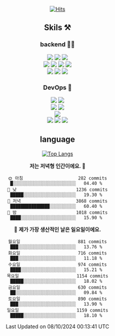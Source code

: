 <div align="center">

[![Hits](https://hits.seeyoufarm.com/api/count/incr/badge.svg?url=https%3A%2F%2Fgithub.com%2Fzxcv9203%2Fhit-counter&count_bg=%23FF7272&title_bg=%23324C2E&icon=codeigniter.svg&icon_color=%23DD5B5B&title=%EB%B0%A9%EB%AC%B8%EC%9E%90&edge_flat=false)](https://hits.seeyoufarm.com)
  
## Skils ⚒️

### backend 🧑‍💻
  
<img src="https://img.shields.io/badge/Java-FF6600?style=flat-square&logo=buymeacoffee&logoColor=white"/>
<img src="https://img.shields.io/badge/Go-0099FF?style=flat-square&logo=go&logoColor=white"/>
<img src="https://img.shields.io/badge/Kotlin-7F52FF?style=flat-square&logo=kotlin&logoColor=white"/>
  
  
<br />
  
<img src="https://img.shields.io/badge/Spring-339933?style=flat-square&logo=Spring&logoColor=white"/>
<img src="https://img.shields.io/badge/Spring Boot-339933?style=flat-square&logo=Spring Boot&logoColor=white"/>
<img src="https://img.shields.io/badge/Spring Security-339933?style=flat-square&logo=Spring Security&logoColor=white"/>
  
<img src="https://img.shields.io/badge/Spring Data JPA-339933?style=flat-square&logo=Hibernate&logoColor=white"/>

<br />
  
  <img src="https://img.shields.io/badge/mysql-0099FF?style=flat-square&logo=mysql&logoColor=white"/>
  <img src="https://img.shields.io/badge/mariadb-0099FF?style=flat-square&logo=mariadb&logoColor=white"/>
  <img src="https://img.shields.io/badge/mongoDB-47A248?style=flat-square&logo=mongodb&logoColor=white"/>
  
  
### DevOps 🚀
  
  <img src="https://img.shields.io/badge/docker-2496ED?style=flat-square&logo=docker&logoColor=white"/>
  <img src="https://img.shields.io/badge/kubernetes-326CE5?style=flat-square&logo=kubernetes&logoColor=white"/>
  
  <br />
  
  <img src="https://img.shields.io/badge/Github Actions-2088FF?style=flat-square&logo=githubactions&logoColor=white"/>
  <img src="https://img.shields.io/badge/Jenkins-D24939?style=flat-square&logo=jenkins&logoColor=white"/>
  
  
  <br />
  <img src="https://img.shields.io/badge/terraform-7B42BC?style=flat-square&logo=terraform&logoColor=white"/>
  
  <br />
  <img src="https://img.shields.io/badge/Amazon AWS-232F3E?style=flat-square&logo=Amazon AWS&logoColor=white"/>

  <img src="https://img.shields.io/badge/GCP-4285F4?style=flat-square&logo=googlecloud&logoColor=white"/>
  <img src="https://img.shields.io/badge/NCP-03C75A?style=flat-square&logo=naver&logoColor=white"/>
  
  
## language

[![Top Langs](https://github-readme-stats.vercel.app/api/top-langs/?username=zxcv9203&hide=html&exclude_repo=zxcv9203.github.io,golB&theme=grate-gatsby)](https://github.com/zxcv9203/github-readme-stats)
  
<!--START_SECTION:waka-->
**저는 저녁형 인간이에요. 🦉** 

```text
🌞 아침                     282 commits         █░░░░░░░░░░░░░░░░░░░░░░░░   04.40 % 
🌆 낮　                     1236 commits        █████░░░░░░░░░░░░░░░░░░░░   19.30 % 
🌃 저녁                     3868 commits        ███████████████░░░░░░░░░░   60.40 % 
🌙 밤　                     1018 commits        ████░░░░░░░░░░░░░░░░░░░░░   15.90 % 
```
📅 **제가 가장 생산적인 날은 일요일이에요.** 

```text
월요일                      881 commits         ███░░░░░░░░░░░░░░░░░░░░░░   13.76 % 
화요일                      716 commits         ███░░░░░░░░░░░░░░░░░░░░░░   11.18 % 
수요일                      974 commits         ████░░░░░░░░░░░░░░░░░░░░░   15.21 % 
목요일                      1154 commits        █████░░░░░░░░░░░░░░░░░░░░   18.02 % 
금요일                      630 commits         ██░░░░░░░░░░░░░░░░░░░░░░░   09.84 % 
토요일                      890 commits         ███░░░░░░░░░░░░░░░░░░░░░░   13.90 % 
일요일                      1159 commits        █████░░░░░░░░░░░░░░░░░░░░   18.10 % 
```



 Last Updated on 08/10/2024 00:13:41 UTC
<!--END_SECTION:waka-->
  
</div>

